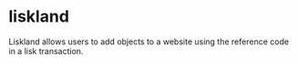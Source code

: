 # liskland
Liskland allows users to add objects to a website using the reference code in a lisk transaction.

